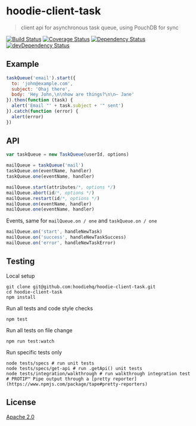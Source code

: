 # hoodie-client-task

> client api for asynchronous task queue, using PouchDB for sync

[![Build Status](https://travis-ci.org/hoodiehq/hoodie-client-task.svg?branch=master)](https://travis-ci.org/hoodiehq/hoodie-client-task)
[![Coverage Status](https://coveralls.io/repos/hoodiehq/hoodie-client-task/badge.svg?branch=master)](https://coveralls.io/r/hoodiehq/hoodie-client-task?branch=master)
[![Dependency Status](https://david-dm.org/hoodiehq/hoodie-client-task.svg)](https://david-dm.org/hoodiehq/hoodie-client-task)
[![devDependency Status](https://david-dm.org/hoodiehq/hoodie-client-task/dev-status.svg)](https://david-dm.org/hoodiehq/hoodie-client-task#info=devDependencies)

## Example

```js
taskQueue('email').start({
  to: 'john@example.com',
  subject: 'Ohaj there',
  body: 'Hey John,\n\nhow are things?\n\n– Jane'
}).then(function (task) {
  alert('Email "' + task.subject + '" sent')
}).catch(function (error) {
  alert(error)
})
```

## API

```js
var taskQueue = new TaskQueue(userId, options)

mailQueue = taskQueue('mail')
taskQueue.on(eventName, handler)
taskQueue.one(eventName, handler)

mailQueue.start(attributes/*, options */)
mailQueue.abort(id/*, options */)
mailQueue.restart(id/*, options */)
mailQueue.on(eventName, handler)
mailQueue.one(eventName, handler)
```

Events, same for `mailQueue.on / one` and `taskQueue.on / one`

```js
mailQueue.on('start', handleNewTask)
mailQueue.on('success', handleNewTaskSuccess)
mailQueue.on('error', handleNewTaskError)
```

## Testing

Local setup

```
git clone git@github.com:hoodiehq/hoodie-client-task.git
cd hoodie-client-task
npm install
```

Run all tests and code style checks

```
npm test
```

Run all tests on file change

```
npm run test:watch
```

Run specific tests only

```
node tests/specs # run unit tests
node tests/specs/get-api # run .getApi() unit tests
node tests/integration/walkthrough # run walkthrough integration test
# PROTIP™ Pipe output through a [pretty reporter](https://www.npmjs.com/package/tape#pretty-reporters)
```


## License

[Apache 2.0](http://www.apache.org/licenses/LICENSE-2.0)

